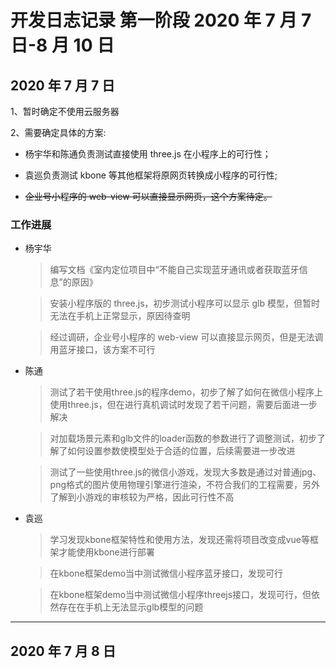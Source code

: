 # 开发日志记录 第一阶段 2020 年 7 月 7 日-8 月 10 日

## 2020 年 7 月 7 日
1、暂时确定不使用云服务器

2、需要确定具体的方案:

-   杨宇华和陈通负责测试直接使用 three.js 在小程序上的可行性；

-   袁巡负责测试 kbone 等其他框架将原网页转换成小程序的可行性;

-   ~~企业号小程序的 web-view 可以直接显示网页，这个方案待定。~~

### 工作进展

-   杨宇华 

    > 编写文档《室内定位项目中“不能自己实现蓝牙通讯或者获取蓝牙信息”的原因》

    > 安装小程序版的 three.js，初步测试小程序可以显示 glb 模型，但暂时无法在手机上正常显示，原因待查明

    > 经过调研，企业号小程序的 web-view 可以直接显示网页，但是无法调用蓝牙接口，该方案不可行

-   陈通

    > 测试了若干使用three.js的程序demo，初步了解了如何在微信小程序上使用three.js，但在进行真机调试时发现了若干问题，需要后面进一步解决

    > 对加载场景元素和glb文件的loader函数的参数进行了调整测试，初步了解了如何设置参数使模型处于合适的位置，后续需要进一步改进
    
    > 测试了一些使用three.js的微信小游戏，发现大多数是通过对普通jpg、png格式的图片使用物理引擎进行渲染，不符合我们的工程需要，另外了解到小游戏的审核较为严格，因此可行性不高

-   袁巡
    > 学习发现kbone框架特性和使用方法，发现还需将项目改变成vue等框架才能使用kbone进行部署

    > 在kbone框架demo当中测试微信小程序蓝牙接口，发现可行

    > 在kbone框架demo当中测试微信小程序threejs接口，发现可行，但依然存在在手机上无法显示glb模型的问题

---

## 2020 年 7 月 8 日
